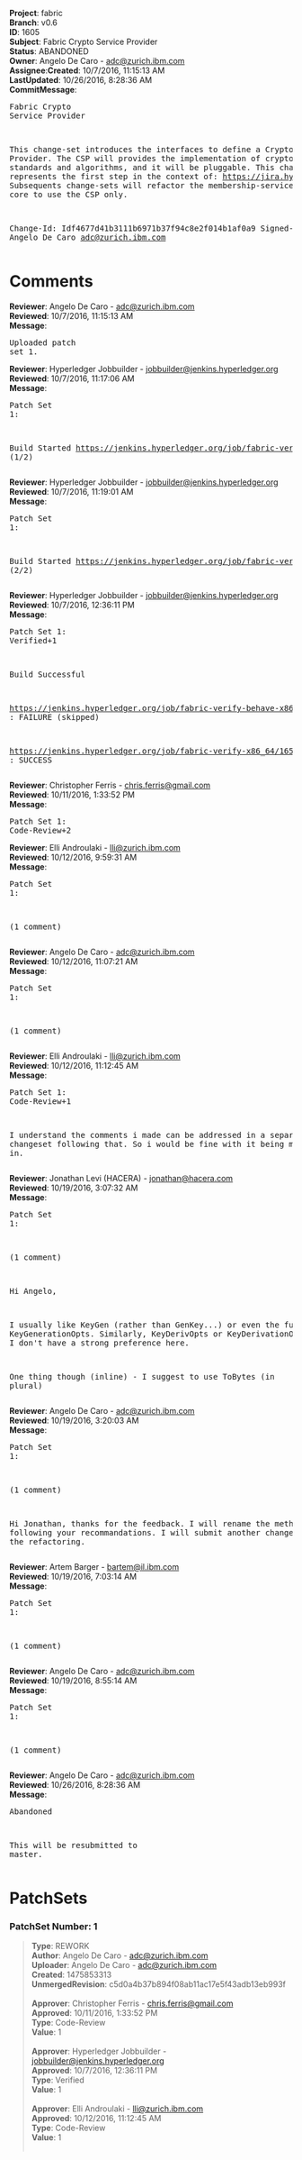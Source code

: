 <strong>Project</strong>: fabric</br><strong>Branch</strong>: v0.6<br><strong>ID</strong>: 1605<br><strong>Subject</strong>: Fabric Crypto Service Provider<br><strong>Status</strong>: ABANDONED<br><strong>Owner</strong>: Angelo De Caro - adc@zurich.ibm.com<br><strong>Assignee</strong>:<strong>Created</strong>: 10/7/2016, 11:15:13 AM<br><strong>LastUpdated</strong>: 10/26/2016, 8:28:36 AM<br><strong>CommitMessage</strong>:<br><pre>Fabric Crypto Service Provider

This change-set introduces the interfaces to define a Crypto Service Provider.
The CSP will provides the implementation of cryptographic standards and
algorithms, and it will be pluggable.
This change-set represents the first step in the context of:
https://jira.hyperledger.org/browse/FAB-354
Subsequents change-sets will refactor the membership-services and the core
to use the CSP only.

Change-Id: Idf4677d41b3111b6971b37f94c8e2f014b1af0a9
Signed-off-by: Angelo De Caro <adc@zurich.ibm.com>
</pre><h1>Comments</h1><strong>Reviewer</strong>: Angelo De Caro - adc@zurich.ibm.com<br><strong>Reviewed</strong>: 10/7/2016, 11:15:13 AM<br><strong>Message</strong>: <pre>Uploaded patch set 1.</pre><strong>Reviewer</strong>: Hyperledger Jobbuilder - jobbuilder@jenkins.hyperledger.org<br><strong>Reviewed</strong>: 10/7/2016, 11:17:06 AM<br><strong>Message</strong>: <pre>Patch Set 1:

Build Started https://jenkins.hyperledger.org/job/fabric-verify-behave-x86_64/558/ (1/2)</pre><strong>Reviewer</strong>: Hyperledger Jobbuilder - jobbuilder@jenkins.hyperledger.org<br><strong>Reviewed</strong>: 10/7/2016, 11:19:01 AM<br><strong>Message</strong>: <pre>Patch Set 1:

Build Started https://jenkins.hyperledger.org/job/fabric-verify-x86_64/1658/ (2/2)</pre><strong>Reviewer</strong>: Hyperledger Jobbuilder - jobbuilder@jenkins.hyperledger.org<br><strong>Reviewed</strong>: 10/7/2016, 12:36:11 PM<br><strong>Message</strong>: <pre>Patch Set 1: Verified+1

Build Successful 

https://jenkins.hyperledger.org/job/fabric-verify-behave-x86_64/558/ : FAILURE (skipped)

https://jenkins.hyperledger.org/job/fabric-verify-x86_64/1658/ : SUCCESS</pre><strong>Reviewer</strong>: Christopher Ferris - chris.ferris@gmail.com<br><strong>Reviewed</strong>: 10/11/2016, 1:33:52 PM<br><strong>Message</strong>: <pre>Patch Set 1: Code-Review+2</pre><strong>Reviewer</strong>: Elli Androulaki - lli@zurich.ibm.com<br><strong>Reviewed</strong>: 10/12/2016, 9:59:31 AM<br><strong>Message</strong>: <pre>Patch Set 1:

(1 comment)</pre><strong>Reviewer</strong>: Angelo De Caro - adc@zurich.ibm.com<br><strong>Reviewed</strong>: 10/12/2016, 11:07:21 AM<br><strong>Message</strong>: <pre>Patch Set 1:

(1 comment)</pre><strong>Reviewer</strong>: Elli Androulaki - lli@zurich.ibm.com<br><strong>Reviewed</strong>: 10/12/2016, 11:12:45 AM<br><strong>Message</strong>: <pre>Patch Set 1: Code-Review+1

I understand the comments i made can be addressed in a separate changeset following that. So i would be fine with it being merged in.</pre><strong>Reviewer</strong>: Jonathan Levi (HACERA) - jonathan@hacera.com<br><strong>Reviewed</strong>: 10/19/2016, 3:07:32 AM<br><strong>Message</strong>: <pre>Patch Set 1:

(1 comment)

Hi Angelo,

I usually like KeyGen (rather than GenKey...) or even the full KeyGenerationOpts. Similarly, KeyDerivOpts or KeyDerivationOpt ? Though I don't have a strong preference here.

One thing though (inline) - I suggest to use ToBytes (in plural)</pre><strong>Reviewer</strong>: Angelo De Caro - adc@zurich.ibm.com<br><strong>Reviewed</strong>: 10/19/2016, 3:20:03 AM<br><strong>Message</strong>: <pre>Patch Set 1:

(1 comment)

Hi Jonathan, thanks for the feedback. I will rename the methods following your recommandations. I will submit another change-set with the refactoring.</pre><strong>Reviewer</strong>: Artem Barger - bartem@il.ibm.com<br><strong>Reviewed</strong>: 10/19/2016, 7:03:14 AM<br><strong>Message</strong>: <pre>Patch Set 1:

(1 comment)</pre><strong>Reviewer</strong>: Angelo De Caro - adc@zurich.ibm.com<br><strong>Reviewed</strong>: 10/19/2016, 8:55:14 AM<br><strong>Message</strong>: <pre>Patch Set 1:

(1 comment)</pre><strong>Reviewer</strong>: Angelo De Caro - adc@zurich.ibm.com<br><strong>Reviewed</strong>: 10/26/2016, 8:28:36 AM<br><strong>Message</strong>: <pre>Abandoned

This will be resubmitted to master.</pre><h1>PatchSets</h1><h3>PatchSet Number: 1</h3><blockquote><strong>Type</strong>: REWORK<br><strong>Author</strong>: Angelo De Caro - adc@zurich.ibm.com<br><strong>Uploader</strong>: Angelo De Caro - adc@zurich.ibm.com<br><strong>Created</strong>: 1475853313<br><strong>UnmergedRevision</strong>: c5d0a4b37b894f08ab11ac17e5f43adb13eb993f<br><br><strong>Approver</strong>: Christopher Ferris - chris.ferris@gmail.com<br><strong>Approved</strong>: 10/11/2016, 1:33:52 PM<br><strong>Type</strong>: Code-Review<br><strong>Value</strong>: 1<br><br><strong>Approver</strong>: Hyperledger Jobbuilder - jobbuilder@jenkins.hyperledger.org<br><strong>Approved</strong>: 10/7/2016, 12:36:11 PM<br><strong>Type</strong>: Verified<br><strong>Value</strong>: 1<br><br><strong>Approver</strong>: Elli Androulaki - lli@zurich.ibm.com<br><strong>Approved</strong>: 10/12/2016, 11:12:45 AM<br><strong>Type</strong>: Code-Review<br><strong>Value</strong>: 1<br><br></blockquote>